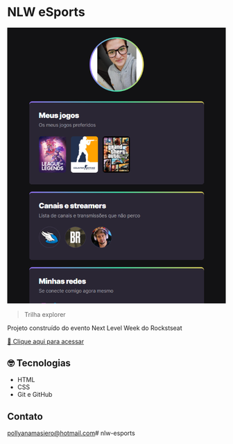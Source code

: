 # NLW eSports

![preview](./github/preview.png)

> Trilha explorer

Projeto construído do evento Next Level Week do Rockstseat

[🔗 Clique aqui para acessar](https://pollyanamasiero.github.io/initialcommit/)


## 🤓 Tecnologias

- HTML
- CSS
- Git e GitHub

## Contato

pollyanamasiero@hotmail.com# nlw-esports
